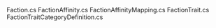 Faction.cs
FactionAffinity.cs
FactionAffinityMapping.cs
FactionTrait.cs
FactionTraitCategoryDefinition.cs
